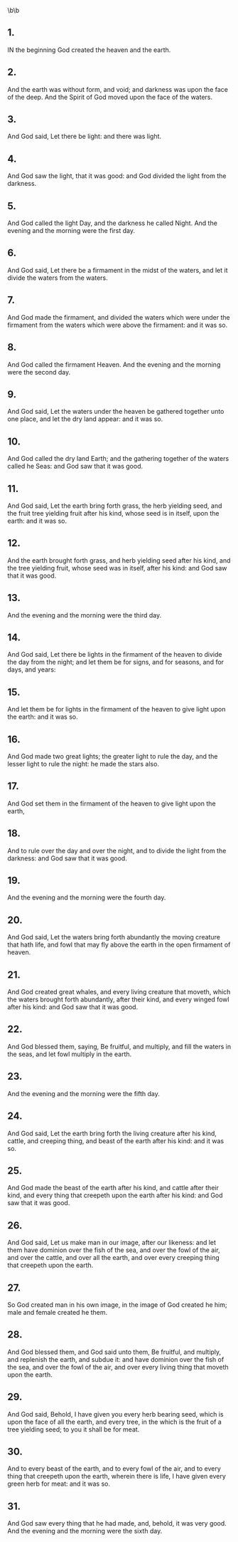 \b\b
## 1.
IN the beginning God created the heaven and the earth.
## 2.
And the earth was without form, and void; and darkness was upon the face of the deep.  And the Spirit of God moved upon the face of the waters.
## 3.
And God said, Let there be light: and there was light.
## 4.
And God saw the light, that it was good: and God divided the light from the darkness.
## 5.
And God called the light Day, and the darkness he called Night.  And the evening and the morning were the first day.
## 6.
And God said, Let there be a firmament in the midst of the waters, and let it divide the waters from the waters.
## 7.
And God made the firmament, and divided the waters which were under the firmament from the waters which were above the firmament: and it was so.
## 8.
And God called the firmament Heaven.  And the evening and the morning were the second day.
## 9.
And God said, Let the waters under the heaven be gathered together unto one place, and let the dry land appear: and it was so.
## 10.
And God called the dry land Earth; and the gathering together of the waters called he Seas: and God saw that it was good.
## 11.
And God said, Let the earth bring forth grass, the herb yielding seed, and the fruit tree yielding fruit after his kind, whose seed is in itself, upon the earth: and it was so.
## 12.
And the earth brought forth grass, and herb yielding seed after his kind, and the tree yielding fruit, whose seed was in itself, after his kind: and God saw that it was good.
## 13.
And the evening and the morning were the third day.
## 14.
And God said, Let there be lights in the firmament of the heaven to divide the day from the night; and let them be for signs, and for seasons, and for days, and years:
## 15.
And let them be for lights in the firmament of the heaven to give light upon the earth: and it was so.
## 16.
And God made two great lights; the greater light to rule the day, and the lesser light to rule the night: he made the stars also.
## 17.
And God set them in the firmament of the heaven to give light upon the earth,
## 18.
And to rule over the day and over the night, and to divide the light from the darkness: and God saw that it was good.
## 19.
And the evening and the morning were the fourth day.
## 20.
And God said, Let the waters bring forth abundantly the moving creature that hath life, and fowl that may fly above the earth in the open firmament of heaven.
## 21.
And God created great whales, and every living creature that moveth, which the waters brought forth abundantly, after their kind, and every winged fowl after his kind: and God saw that it was good.
## 22.
And God blessed them, saying, Be fruitful, and multiply, and fill the waters in the seas, and let fowl multiply in the earth.
## 23.
And the evening and the morning were the fifth day.
## 24.
And God said, Let the earth bring forth the living creature after his kind, cattle, and creeping thing, and beast of the earth after his kind: and it was so.
## 25.
And God made the beast of the earth after his kind, and cattle after their kind, and every thing that creepeth upon the earth after his kind: and God saw that it was good.
## 26.
And God said, Let us make man in our image, after our likeness: and let them have dominion over the fish of the sea, and over the fowl of the air, and over the cattle, and over all the earth, and over every creeping thing that creepeth upon the earth.
## 27.
So God created man in his own image, in the image of God created he him; male and female created he them.
## 28.
And God blessed them, and God said unto them, Be fruitful, and multiply, and replenish the earth, and subdue it: and have dominion over the fish of the sea, and over the fowl of the air, and over every living thing that moveth upon the earth.
## 29.
And God said, Behold, I have given you every herb bearing seed, which is upon the face of all the earth, and every tree, in the which is the fruit of a tree yielding seed; to you it shall be for meat.
## 30.
And to every beast of the earth, and to every fowl of the air, and to every thing that creepeth upon the earth, wherein there is life, I have given every green herb for meat: and it was so.
## 31.
And God saw every thing that he had made, and, behold, it was very good.  And the evening and the morning were the sixth day.
